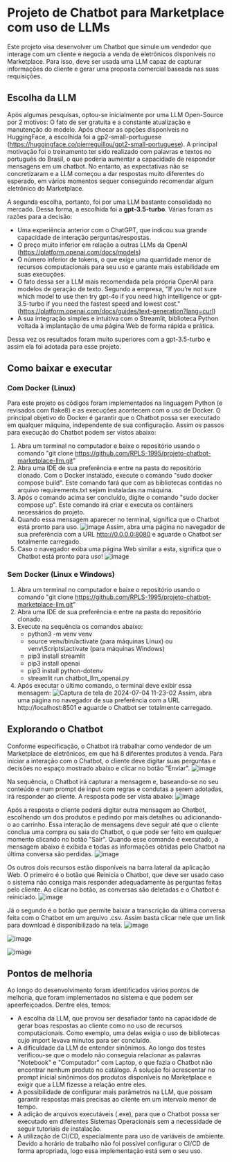 # Projeto de Chatbot para Marketplace com uso de LLMs

Este projeto visa desenvolver um Chatbot que simule um vendedor que
interage com um cliente e negocia a venda de eletrônicos disponíveis no Marketplace.
Para isso, deve ser usada uma LLM capaz de capturar informações do cliente e gerar uma proposta
comercial baseada nas suas requisições.


## Escolha da LLM ##
Após algumas pesquisas, optou-se inicialmente por uma LLM Open-Source por 2 motivos: O fato de ser gratuita e
a constante atualização e manutenção do modelo. Após checar as opções disponíveis no HuggingFace, a escolhida foi
a gp2-small-portuguese (https://huggingface.co/pierreguillou/gpt2-small-portuguese). A principal motivação foi
o treinamento ter sido realizado com palavras e textos no português do Brasil, o que poderia aumentar a capacidade
de responder mensagens em um chatbot.
No entanto, as expectativas não se concretizaram e a LLM começou a dar respostas muito diferentes do esperado,
em vários momentos sequer conseguindo recomendar algum eletrônico do Marketplace.

A segunda escolha, portanto, foi por uma LLM bastante consolidada no mercado. Dessa forma, a escolhida foi a **gpt-3.5-turbo**.
Várias foram as razões para a decisão:
- Uma experiência anterior com o ChatGPT, que indicou sua grande capacidade de interação
perguntas/respostas.
- O preço muito inferior em relação a outras LLMs da OpenAI (https://platform.openai.com/docs/models)
- O número inferior de tokens, o que exige uma quantidade menor de recursos computacionais para seu uso
e garante mais estabilidade em suas execuções.
- O fato dessa ser a LLM mais recomendada pela própria OpenAI para modelos de geração de texto. Segundo a empresa,
"If you’re not sure which model to use then try gpt-4o if you need high intelligence or gpt-3.5-turbo if you need the fastest speed and lowest cost."
(https://platform.openai.com/docs/guides/text-generation?lang=curl)
- A sua integração simples e intuitiva com o Streamlit, biblioteca Python voltada à implantação de uma página Web de forma rápida e prática.

Dessa vez os resultados foram muito superiores com a gpt-3.5-turbo e assim ela foi adotada para esse projeto.

## Como baixar e executar ##
### Com Docker (Linux) ###
Para este projeto os códigos foram implementados na linguagem Python (e revisados com flake8) e as execuções acontecem com o uso de Docker. O principal objetivo
do Docker é garantir que o Chatbot possa ser executado em qualquer máquina, independente de sua configuração.
Assim os passos para execução do Chatbot podem ser vistos abaixo:
1. Abra um terminal no computador e baixe o repositório usando o comando "git clone https://github.com/RPLS-1995/projeto-chatbot-marketplace-llm.git"
2. Abra uma IDE de sua preferência e entre na pasta do repositório clonado. Com o Docker instalado, execute o comando "sudo docker compose build".
Este comando fará que com as bibliotecas contidas no arquivo requirements.txt sejam instaladas na máquina.
3. Após o comando acima ser concluído, digite o comando "sudo docker compose up". Este comando irá criar e executa os contâiners necessários do projeto.
4. Quando essa mensagem aparecer no terminal, significa que o Chatbot está pronto para uso. ![image](https://github.com/RPLS-1995/projeto-chatbot-marketplace-llm/assets/174524067/b3f6f93b-84e7-4eb3-a252-ff85b763264e)
Assim, abra uma página no navegador de sua preferência com a URL http://0.0.0.0:8080 e aguarde o Chatbot ser totalmente carregado.
5. Caso o navegador exiba uma página Web similar a esta, significa que o Chatbot está pronto para uso! ![image](https://github.com/RPLS-1995/projeto-chatbot-marketplace-llm/assets/174524067/94b817a1-8120-42f6-8457-caed6700fbb0)

### Sem Docker (Linux e Windows) ###
1. Abra um terminal no computador e baixe o repositório usando o comando "git clone https://github.com/RPLS-1995/projeto-chatbot-marketplace-llm.git"
2. Abra uma IDE de sua preferência e entre na pasta do repositório clonado.
3. Execute na sequência os comandos abaixo:
   - python3 -m venv venv
   - source venv/bin/activate (para máquinas Linux) ou venv\Scripts\activate (para máquinas Windows)
   - pip3 install streamlit
   - pip3 install openai
   - pip3 install python-dotenv
   - streamlit run chatbot_llm_openai.py
4. Após executar o último comando, o terminal deve exibir essa mensagem: ![Captura de tela de 2024-07-04 11-23-02](https://github.com/RPLS-1995/projeto-chatbot-marketplace-llm/assets/174524067/ad6d9692-5196-476e-b113-a48195823af5)
   Assim, abra uma página no navegador de sua preferência com a URL http://localhost:8501 e aguarde o Chatbot ser totalmente carregado.

   
## Explorando o Chatbot ##
Conforme especificação, o Chatbot irá trabalhar como vendedor de um Marketplace de eletrônicos, em que há 8 diferentes produtos à venda. Para iniciar a interação com o Chatbot, o cliente deve digitar suas perguntas
e decisões no espaço mostrado abaixo e clicar no botão "Enviar".
![image](https://github.com/RPLS-1995/projeto-chatbot-marketplace-llm/assets/174524067/c2bd7c60-9747-4347-a773-7459cb1be54d)

Na sequência, o Chatbot irá capturar a mensagem e, baseando-se no seu conteúdo e num prompt de input com regras e condutas a serem adotadas, irá responder ao cliente. A resposta pode ser vista abaixo:
![image](https://github.com/RPLS-1995/projeto-chatbot-marketplace-llm/assets/174524067/6c5eaf06-046c-4a4a-a964-725af10142b1)

Após a resposta o cliente poderá digitar outra mensagem ao Chatbot, escolhendo um dos produtos e pedindo por mais detalhes ou adicionando-o ao carrinho. Essa interação de mensagens deve seguir até que o cliente
conclua uma compra ou saia do Chatbot, o que pode ser feito em qualquer momento clicando no botão "Sair". Quando esse comando é executado, a mensagem abaixo é exibida e todas as informações obtidas pelo
Chatbot na última conversa são perdidas.
![image](https://github.com/RPLS-1995/projeto-chatbot-marketplace-llm/assets/174524067/f2ae0d03-e106-4ebe-be4e-23f9419fe66b)

Os outros dois recursos estão disponíveis na barra lateral da aplicação Web. O primeiro é o botão que Reinicia o Chatbot, que deve ser usado caso o sistema não consiga mais responder adequadamente
às perguntas feitas pelo cliente. Ao clicar no botão, as conversas são deletadas e o Chatbot é reiniciado.
![image](https://github.com/RPLS-1995/projeto-chatbot-marketplace-llm/assets/174524067/367ef358-6d17-4bde-8945-f1ce052a3946)

Já o segundo é o botão que permite baixar a transcrição da última conversa feita com o Chatbot em um arquivo .csv. Assim basta clicar nele que um link para download é disponibilizado na tela.
![image](https://github.com/RPLS-1995/projeto-chatbot-marketplace-llm/assets/174524067/260d0872-61e4-4a69-8750-17e22b715210)

![image](https://github.com/RPLS-1995/projeto-chatbot-marketplace-llm/assets/174524067/e3c26e0c-16bc-4bbd-b4eb-97ca8c04661e)

![image](https://github.com/RPLS-1995/projeto-chatbot-marketplace-llm/assets/174524067/2e79b9a5-f9f6-408f-8bb3-27c0d8942896)

## Pontos de melhoria ##
Ao longo do desenvolvimento foram identificados vários pontos de melhoria, que foram implementados no sistema e que podem ser apeerfeiçoados. Dentre eles, temos:
- A escolha da LLM, que provou ser desafiador tanto na capacidade de gerar boas respostas ao cliente como no uso de recursos computacionais.
Como exemplo, uma delas exigia o uso de bibliotecas cujo import levava minutos para ser concluído.
- A dificuldade da LLM de entender sinônimos. Ao longo dos testes verificou-se que o modelo não conseguia relacionar as palavras "Notebook" e "Computador" com Laptop, o que fazia o Chatbot
não encontrar nenhum produto no catálogo. A solução foi acrescentar no prompt inicial sinônimos dos produtos disponíveis no Marketplace e exigir que a LLM fizesse a relação entre eles.
- A possibilidade de configurar mais parâmetros na LLM, que possam garantir respostas mais precisas ao cliente em um intervalo menor de tempo.
- A adição de arquivos executáveis (.exe), para que o Chatbot possa ser executado em diferentes Sistemas Operacionais sem a necessidade de seguir tutoriais de instalação.
- A utilização de CI/CD, especialmente para uso de variáveis de ambiente. Devido a horário de trabalho não foi possível configurar o CI/CD de forma apropriada, logo essa implementação está sem o seu uso.




